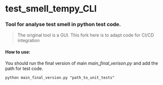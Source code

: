 # test_smell_tempy_CLI

### Tool for analyse test smell in python test code.
>The original tool is a GUI. This fork here is to adapt code for CI/CD integration

#### How to use:
You should run the final version of main *main_final_verison.py* and add the path for test code.

```
python main_final_version.py "path_to_unit_tests"
```